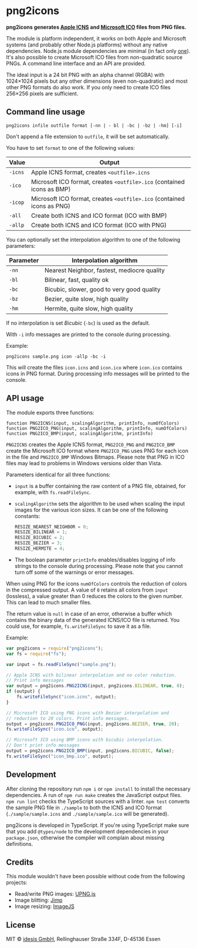 # png2icons

**png2icons generates [Apple ICNS](https://en.wikipedia.org/wiki/Apple_Icon_Image_format) 
and [Microsoft ICO](https://en.wikipedia.org/wiki/ICO_(file_format)) files from PNG 
files.**

The module is platform independent, it works on both Apple and Microsoft systems 
(and probably other Node.js platforms) without any native dependencies. Node.js module 
dependencies are minimal (in fact only [one](https://www.npmjs.com/package/pako)). 
It's also possible to create Microsoft ICO files from non-quadratic source PNGs. 
A command line interface and an API are provided.

The ideal input is a 24 bit PNG with an alpha channel (RGBA) with 1024×1024 pixels 
but any other dimensions (even non-quadratic) and most other PNG formats do also 
work. If you only need to create ICO files 256×256 pixels are sufficient.


## Command line usage

```
png2icons infile outfile format [-nn | - bl | -bc | -bz | -hm] [-i]
```

Don\'t append a file extension to `outfile`, it will be set automatically.

You have to set `format` to one of the following values:

|  Value  |  Output |
|---------|---------|
| `-icns` | Apple ICNS format, creates `<outfile>.icns` |
| `-ico`  | Microsoft ICO format, creates `<outfile>.ico` (contained icons as BMP) |
| `-icop` | Microsoft ICO format, creates `<outfile>.ico` (contained icons as PNG) |
| `-all`  | Create both ICNS and ICO format (ICO with BMP) |
| `-allp` | Create both ICNS and ICO format (ICO with PNG) |

You can optionally set the interpolation algorithm to one of the following parameters:

|  Parameter | Interpolation algorithm |
|------------|-------------------------|
| `-nn`      | Nearest Neighbor, fastest, mediocre quality |
| `-bl`      | Bilinear, fast, quality ok |
| `-bc`      | Bicubic, slower, good to very good quality |
| `-bz`      | Bezier, quite slow, high quality |
| `-hm`      | Hermite, quite slow, high quality |

If no interpolation is set *Bicubic* (`-bc`) is used as the default.

With `-i` info messages are printed to the console during processing.

Example:

```
png2icons sample.png icon -allp -bc -i
```

This will create the files `icon.icns` and `icon.ico` where `icon.ico`
contains icons in PNG format. During processing info messages will be
printed to the console.


## API usage

The module exports three functions:

```
function PNG2ICNS(input, scalingAlgorithm, printInfo, numOfColors)
function PNG2ICO_PNG(input, scalingAlgorithm, printInfo, numOfColors)
function PNG2ICO_BMP(input, scalingAlgorithm, printInfo)
```

`PNG2ICNS` creates the Apple ICNS format, `PNG2ICO_PNG` and `PNG2ICO_BMP` create 
the Microsoft ICO format where `PNG2ICO_PNG` uses PNG for each icon in the file 
and `PNG2ICO_BMP` Windows Bitmaps. Please note that PNG in ICO files may lead to 
problems in Windows versions older than Vista.

Parameters identical for all three functions:

- `input` is a buffer containing the raw content of a PNG file, obtained, for 
  example, with `fs.readFileSync`.

- `scalingAlgorithm` sets the algorithm to be used when scaling the input 
  images for the various icon sizes. It can be one of the following constants:

    ```javascript
    RESIZE_NEAREST_NEIGHBOR = 0;
    RESIZE_BILINEAR = 1;
    RESIZE_BICUBIC = 2;
    RESIZE_BEZIER = 3;
    RESIZE_HERMITE = 4;
    ```

- The boolean parameter `printInfo` enables/disables logging of info strings to 
  the console during processing. Please note that you cannot turn off some of 
  the warnings or error messages.

When using PNG for the icons `numOfColors` controls the reduction of colors in 
the compressed output. A value of `0` retains all colors from `input` (lossless),
a value greater than 0 reduces the colors to the given number. This can lead to
much smaller files.

The return value is `null` in case of an error, otherwise a buffer which contains 
the binary data of the generated ICNS/ICO file is returned. You could use, for 
example, `fs.writeFileSync` to save it as a file. 

Example:

```javascript
var png2icons = require("png2icons");
var fs = require("fs");

var input = fs.readFileSync("sample.png");

// Apple ICNS with bilinear interpolation and no color reduction.
// Print info messages
var output = png2icons.PNG2ICNS(input, png2icons.BILINEAR, true, 0);
if (output) {
    fs.writeFileSync("icon.icns", output);
}

// Microsoft ICO using PNG icons with Bezier interpolation and 
// reduction to 20 colors. Print info messages.
output = png2icons.PNG2ICO_PNG(input, png2icons.BEZIER, true, 20);
fs.writeFileSync("icon.ico", output);

// Microsoft ICO using BMP icons with bicubic interpolation.
// Don't print info messages
output = png2icons.PNG2ICO_BMP(input, png2icons.BICUBIC, false);
fs.writeFileSync("icon_bmp.ico", output);
```


## Development

After cloning the repository run `npm i` or `npm install` to install the necessary 
dependencies. A run of `npm run make` creates the JavaScript output files. 
`npm run lint` checks the TypeScript sources with a linter. `npm test` converts 
the sample PNG file in `./sample` to both the ICNS and ICO format 
(`./sample/sample.icns` and `./sample/sample.ico` will be generated).

png2icons is developed in TypeScript. If you're using TypeScript make sure that 
you add `@types/node` to the development dependencies in your `package.json`, 
otherwise the compiler will complain about missing definitions. 


## Credits

This module wouldn't have been possible without code from the following projects:

- Read/write PNG images: [UPNG.js](https://github.com/photopea/UPNG.js)
- Image blitting: [Jimp](https://github.com/oliver-moran/jimp)
- Image resizing: [ImageJS](https://github.com/guyonroche/imagejs)

## License

MIT © [idesis GmbH](http://www.idesis.de), Rellinghauser Straße 334F, D-45136 Essen
